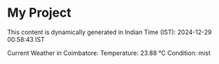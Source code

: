 # My Project

This content is dynamically generated in Indian Time (IST): 2024-12-29 00:58:43 IST


Current Weather in Coimbatore:
Temperature: 23.88 °C
Condition: mist

